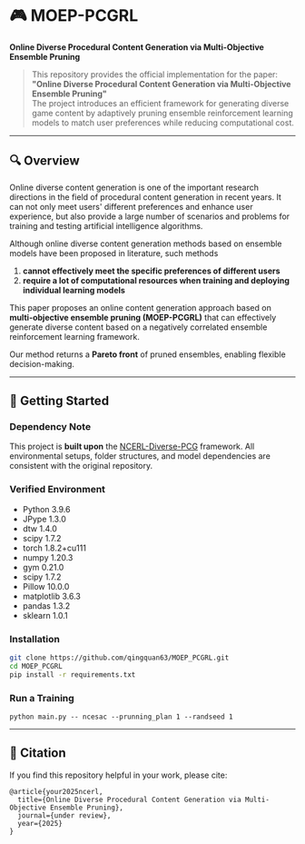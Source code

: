 # 🎮 MOEP-PCGRL

**Online Diverse Procedural Content Generation via Multi-Objective Ensemble Pruning**

> This repository provides the official implementation for the paper:  
> **"Online Diverse Procedural Content Generation via Multi-Objective Ensemble Pruning"**  
> The project introduces an efficient framework for generating diverse game content by adaptively pruning ensemble reinforcement learning models to match user preferences while reducing computational cost.

---

## 🔍 Overview

Online diverse content generation is one of the important research directions in the field of procedural content generation in recent years. It can not only meet users' different preferences and enhance user experience, but also provide a large number of scenarios and problems for training and testing artificial intelligence algorithms. 

Although online diverse content generation methods based on ensemble models have been proposed in literature, such methods 

1. **cannot effectively meet the specific preferences of different users**
2. **require  a lot of computational resources when training and deploying individual learning models**

This paper proposes an online content generation approach based on **multi-objective ensemble pruning (MOEP-PCGRL)** that can effectively generate diverse content based on a negatively correlated ensemble reinforcement learning framework.

Our method returns a **Pareto front** of pruned ensembles, enabling flexible decision-making.

---



## 🚀 Getting Started


### Dependency Note

This project is **built upon** the [NCERL-Diverse-PCG](https://github.com/PneuC/NCERL-Diverse-PCG) framework. All environmental setups, folder structures, and model dependencies are consistent with the original repository.


### Verified Environment

- Python 3.9.6
- JPype 1.3.0
- dtw 1.4.0
- scipy 1.7.2
- torch 1.8.2+cu111
- numpy 1.20.3
- gym 0.21.0
- scipy 1.7.2
- Pillow 10.0.0
- matplotlib 3.6.3
- pandas 1.3.2
- sklearn 1.0.1

### Installation

```bash
git clone https://github.com/qingquan63/MOEP_PCGRL.git
cd MOEP_PCGRL
pip install -r requirements.txt
```

### Run a Training
```
python main.py -- ncesac --prunning_plan 1 --randseed 1
```



---

## 📄 Citation

If you find this repository helpful in your work, please cite:

```
@article{your2025ncerl,
  title={Online Diverse Procedural Content Generation via Multi-Objective Ensemble Pruning},
  journal={under review},
  year={2025}
}
```
